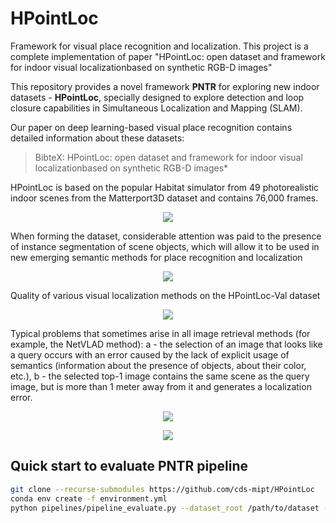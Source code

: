 # HPointLoc
Framework for visual place recognition and localization. This project is a complete implementation of paper "HPointLoc: open dataset and framework for indoor visual localizationbased on synthetic RGB-D images"

This repository provides a novel framework **PNTR** for exploring new indoor datasets - **HPointLoc**, specially designed to explore detection and loop closure capabilities in Simultaneous Localization and Mapping (SLAM).

Our paper on deep learning-based visual place recognition contains detailed information about these datasets:
> BibteX: HPointLoc: open dataset and framework for indoor visual localizationbased on synthetic RGB-D images*

HPointLoc is based on the popular Habitat simulator from 49 photorealistic indoor scenes from the Matterport3D dataset and contains 76,000 frames.
<p align="center">
  <img src="https://user-images.githubusercontent.com/68793107/130797278-615f72c7-0528-4eff-af95-a7e07bf1fea3.png" />
</p> 


When forming the dataset, considerable attention was paid to the presence of instance segmentation of scene objects, which will allow it to be used in new emerging semantic methods for place recognition and localization
<p align="center">
  <img src="https://user-images.githubusercontent.com/68793107/130794869-ea0388e6-f19c-4c83-989a-64d79622db2a.png" />
</p>

Quality of various visual localization methods on the HPointLoc-Val dataset
<p align="center">
  <img src="https://user-images.githubusercontent.com/68793107/130797845-db40b499-e319-4bb3-98c3-7c557d523c93.png" />
</p>

Typical problems that sometimes arise in all image retrieval methods (for example, the NetVLAD method): a - the selection of an image that looks like a query occurs with an error caused by the lack of explicit usage of semantics (information about the presence of objects, about their color, etc.), b - the selected top-1 image contains the same scene as the query image, but is more than 1 meter away from it and generates a localization error.

<p align="center">
  <img src="https://user-images.githubusercontent.com/68793107/130798070-03c1c95c-be97-4836-8891-f07df67fe2b1.png" />
</p>

<p align="center">
  <img src="https://user-images.githubusercontent.com/68793107/130798397-4c4eea5a-1b55-4a0a-9f99-7d498c7b8dfc.png" />
</p>


## Quick start to evaluate PNTR pipeline

```bash
git clone --recurse-submodules https://github.com/cds-mipt/HPointLoc
conda env create -f environment.yml
python pipelines/pipeline_evaluate.py --dataset_root /path/to/dataset --image-retrieval 'patchnetvlad' --keypoints-matching 'superpoint_superglue' --optimizer-cloud 'teaser' -f  
```

